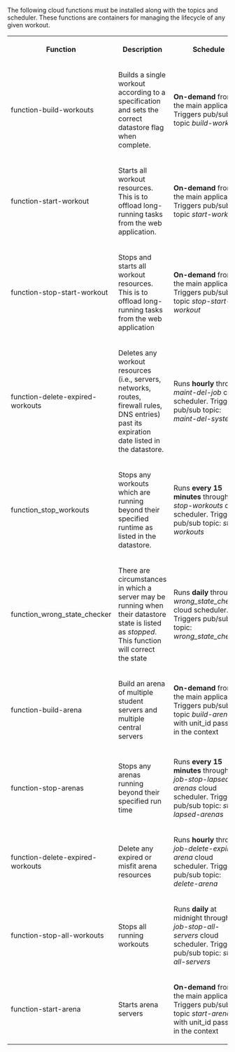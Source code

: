 The following cloud functions must be installed along with the topics and scheduler. These functions are containers for managing the lifecycle of any given workout.

<table data-layout="default"><colgroup><col style="width: 154.0px;"><col style="width: 259.0px;"><col style="width: 346.0px;"></colgroup>

<tbody>

<tr>

<th>

**Function**

</th>

<th>

**Description**

</th>

<th>

**Schedule**

</th>

</tr>

<tr>

<td>

function-build-workouts

</td>

<td>

Builds a single workout according to a specification and sets the correct datastore flag when complete.

</td>

<td>

**On-demand** from the main application. Triggers pub/sub topic _build-workouts_

</td>

</tr>

<tr>

<td>

function-start-workout

</td>

<td>

Starts all workout resources. This is to offload long-running tasks from the web application.

</td>

<td>

**On-demand** from the main application. Triggers pub/sub topic _start-workout_

</td>

</tr>

<tr>

<td>

function-stop-start-workout

</td>

<td>

Stops and starts all workout resources. This is to offload long-running tasks from the web application

</td>

<td>

**On-demand** from the main application. Triggers pub/sub topic _stop-start-workout_

</td>

</tr>

<tr>

<td>

function-delete-expired-workouts

</td>

<td>

Deletes any workout resources (i.e., servers, networks, routes, firewall rules, DNS entries) past its expiration date listed in the datastore.

</td>

<td>

Runs **hourly** through _maint-del-job_ cloud scheduler. Triggers pub/sub topic: _maint-del-systems_

</td>

</tr>

<tr>

<td>

function_stop_workouts

</td>

<td>

Stops any workouts which are running beyond their specified runtime as listed in the datastore.

</td>

<td>

Runs **every 15 minutes** through _stop-workouts_ cloud scheduler. Triggers pub/sub topic: _stop-workouts_

</td>

</tr>

<tr>

<td>

function_wrong_state_checker

</td>

<td>

There are circumstances in which a server may be running when their datastore state is listed as _stopped_. This function will correct the state

</td>

<td>

Runs **daily** through _wrong_state_checker_ cloud scheduler. Triggers pub/sub topic: _wrong_state_checker_

</td>

</tr>

<tr>

<td>

function-build-arena

</td>

<td>

Build an arena of multiple student servers and multiple central servers

</td>

<td>

**On-demand** from the main application. Triggers pub/sub topic _build-arena_ with unit_id passed in the context

</td>

</tr>

<tr>

<td>

function-stop-arenas

</td>

<td>

Stops any arenas running beyond their specified run time

</td>

<td>

Runs **every 15 minutes** through _job-stop-lapsed-arenas_ cloud scheduler. Triggers pub/sub topic: _stop-lapsed-arenas_

</td>

</tr>

<tr>

<td>

function-delete-expired-workouts

</td>

<td>

Delete any expired or misfit arena resources

</td>

<td>

Runs **hourly** through _job-delete-expired-arena_ cloud scheduler. Triggers pub/sub topic: _delete-arena_

</td>

</tr>

<tr>

<td>

function-stop-all-workouts

</td>

<td>

Stops all running workouts

</td>

<td>

Runs **daily** at midnight through _job-stop-all-servers_ cloud scheduler. Triggers pub/sub topic: _stop-all-servers_

</td>

</tr>

<tr>

<td>

function-start-arena

</td>

<td>

Starts arena servers

</td>

<td>

**On-demand** from the main application. Triggers pub/sub topic _start-arena_ with unit_id passed in the context

</td>

</tr>

</tbody>

</table>